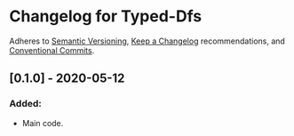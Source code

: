 # Changelog for Typed-Dfs

Adheres to [Semantic Versioning](https://semver.org/spec/v2.0.0.html),
[Keep a Changelog](https://keepachangelog.com/en/1.0.0/) recommendations,
and [Conventional Commits](https://www.conventionalcommits.org/en/v1.0.0/).


## [0.1.0] - 2020-05-12

### Added:
- Main code.
